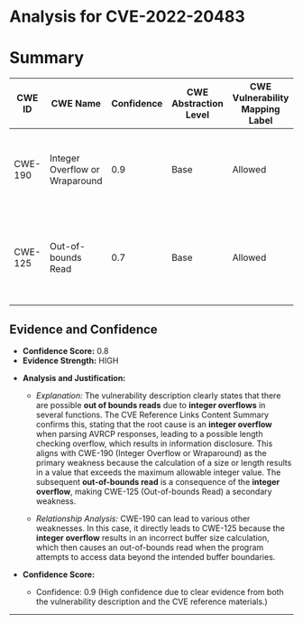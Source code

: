 # Analysis for CVE-2022-20483

# Summary
| CWE ID | CWE Name | Confidence | CWE Abstraction Level | CWE Vulnerability Mapping Label | CWE-Vulnerability Mapping Notes |
|---|---|---|---|---|---|
| CWE-190 | Integer Overflow or Wraparound | 0.9 | Base | Allowed | Primary CWE. The **integer overflow** is the root cause of the vulnerability. |
| CWE-125 | Out-of-bounds Read | 0.7 | Base | Allowed | Secondary CWE. The **out-of-bounds read** is a direct consequence of the integer overflow. |

## Evidence and Confidence

*   **Confidence Score:** 0.8
*   **Evidence Strength:** HIGH

- **Analysis and Justification:**  
  - *Explanation:* The vulnerability description clearly states that there are possible **out of bounds reads** due to **integer overflows** in several functions. The CVE Reference Links Content Summary confirms this, stating that the root cause is an **integer overflow** when parsing AVRCP responses, leading to a possible length checking overflow, which results in information disclosure. This aligns with CWE-190 (Integer Overflow or Wraparound) as the primary weakness because the calculation of a size or length results in a value that exceeds the maximum allowable integer value. The subsequent **out-of-bounds read** is a consequence of the **integer overflow**, making CWE-125 (Out-of-bounds Read) a secondary weakness.
  
  - *Relationship Analysis:* CWE-190 can lead to various other weaknesses. In this case, it directly leads to CWE-125 because the **integer overflow** results in an incorrect buffer size calculation, which then causes an out-of-bounds read when the program attempts to access data beyond the intended buffer boundaries.

- **Confidence Score:**  
  - Confidence: 0.9 (High confidence due to clear evidence from both the vulnerability description and the CVE reference materials.)

---